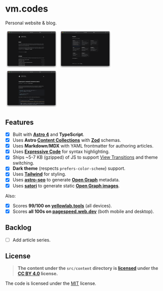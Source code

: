 # vm.codes

Personal website &amp; blog.

<img src=".github/assets/main.png" width="33%" alt="Main page, introduction text."> <img src=".github/assets/projects.png" width="33%" alt="Main page, projects section."> <img src=".github/assets/article.png" width="33%" alt="Article page.">

## Features

- [x] Built with **[Astro 4][astro]** and **TypeScript**.
- [x] Uses **Astro [Content Collections][collections]** with **[Zod]** schemas.
- [x] Uses **Markdown**/**MDX** with YAML frontmatter for authoring articles.
- [x] Uses **[Expressive Code][expressive]** for syntax highlighting.
- [x] Ships ~5-7 KB (gzipped) of JS to support [View Transitions][vts] and theme switching.
- [x] **Dark theme** (respects `prefers-color-scheme`) support.
- [x] Uses **[Tailwind]** for styling.
- [x] Uses **[astro-seo]** to generate **[Open Graph][open-graph]** metadata.
- [x] Uses **[satori]** to generate static **[Open Graph images][open-graph-images]**.

Also:

- [x] Scores **99/100 on [yellowlab.tools]** (all devices).
- [x] Scores **all 100s on [pagespeed.web.dev]** (both mobile and desktop).

## Backlog

- [ ] Add article series.

## License

> **The content under the `src/content` directory is [licensed](LICENSE-CONTENT) under the [CC BY 4.0][cc-by-license] license.**

The code is licensed under the [MIT](LICENSE) license.

<!-- Links. -->

[astro]: https://astro.build
[tailwind]: https://tailwindcss.com
[expressive]: https://expressive-code.com
[open-graph]: https://ogp.me
[open-graph-images]: https://ogp.me/#structured
[cc-by-license]: https://choosealicense.com/licenses/cc-by-4.0/
[collections]: https://docs.astro.build/en/guides/content-collections/
[zod]: https://zod.dev
[vts]: https://docs.astro.build/en/guides/view-transitions/
[astro-seo]: https://github.com/jonasmerlin/astro-seo
[satori]: https://github.com/vercel/satori

<!-- Perf links. -->

[yellowlab.tools]: https://yellowlab.tools/result/guytxvkjwf
[pagespeed.web.dev]: https://pagespeed.web.dev/analysis/https-vm-codes/o6sb2m6idv?form_factor=mobile
